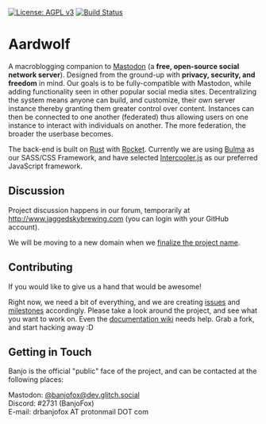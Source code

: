 [![License: AGPL v3](https://img.shields.io/badge/License-AGPL%20v3-blue.svg)](http://www.gnu.org/licenses/agpl-3.0)
[![Build Status](https://travis-ci.org/BanjoFox/aardwolf.svg?branch=web-dev)](https://travis-ci.org/BanjoFox/aardwolf)

# Aardwolf
A macroblogging companion to [Mastodon](https://joinmastodon.org/) (a **free, open-source social network server**). Designed from the ground-up with **privacy, security, and freedom** in mind. Our goals is to be fully-compatible with Mastodon, while adding functionality seen in other popular social media sites. Decentralizing the system means anyone can build, and customize, their own server instance thereby granting them greater control over content. Instances can then be connected to one another (federated) thus allowing users on one instance to interact with individuals on another. The more federation, the broader the userbase becomes. 

The back-end is built on [Rust](https://www.rust-lang.org/) with [Rocket](https://rocket.rs/). Currently we are using [Bulma](https://bulma.io/) as our SASS/CSS Framework, and have selected [Intercooler.js](http://intercoolerjs.org/) as our preferred JavaScript framework.

## Discussion
Project discussion happens in our forum, temporarily at http://www.jaggedskybrewing.com (you can login with your GitHub account). 

We will be moving to a new domain when we [finalize the project name](http://www.jaggedskybrewing.com/d/1-project-branding).

## Contributing
If you would like to give us a hand that would be awesome!

Right now, we need a bit of everything, and we are creating [issues](https://github.com/BanjoFox/aardwolf/issues) and [milestones](https://github.com/BanjoFox/aardwolf/milestones) accordingly. Please take a look around the project, and see what you want to work on. Even the [documentation wiki](https://github.com/BanjoFox/aardwolf/wiki) needs help. Grab a fork, and start hacking away :D

## Getting in Touch
Banjo is the official "public" face of the project, and can be contacted at the following places:

Mastodon: [@banjofox@dev.glitch.social](https://dev.glitch.social/@banjofox)  
Discord: #2731 (BanjoFox)  
E-mail: drbanjofox AT protonmail DOT com
